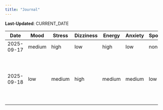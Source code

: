 ```yaml
---
title: "Journal"
---
```

**Last-Updated**: CURRENT_DATE

| Date       | Mood   | Stress | Dizziness | Energy | Anxiety | Sport  | Taken                                                                                           |
| -----      | -----  | -----  | -----     | -----  | ----    | ----   | ----                                                                                            |
| 2025-09-17 | medium | high   | low       | high   | low     | none   | Quviviq, Creatine                                                                               |
| 2025-09-18 | low    | medium | high      | medium | medium  | low    | Quviviq, Creatine, Ketitofen, Inderal 10mg (Night) + Melatonin (1mg)                            |
